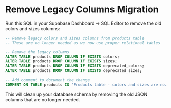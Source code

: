 # Remove Legacy Columns Migration

Run this SQL in your Supabase Dashboard → SQL Editor to remove the old colors and sizes columns:

```sql
-- Remove legacy colors and sizes columns from products table
-- These are no longer needed as we now use proper relational tables

-- Remove the legacy columns
ALTER TABLE products DROP COLUMN IF EXISTS colors;
ALTER TABLE products DROP COLUMN IF EXISTS sizes;
ALTER TABLE products DROP COLUMN IF EXISTS deprecated_colors;
ALTER TABLE products DROP COLUMN IF EXISTS deprecated_sizes;

-- Add comment to document the change
COMMENT ON TABLE products IS 'Products table - colors and sizes are now managed via product_colors and product_sizes junction tables';
```

This will clean up your database schema by removing the old JSON columns that are no longer needed. 